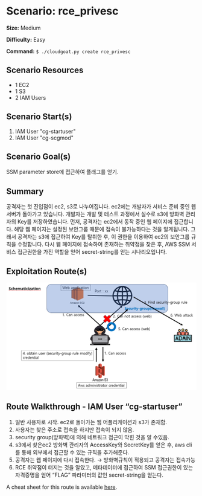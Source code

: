 # Scenario: rce_privesc

**Size:** Medium

**Difficulty:** Easy

**Command:** `$ ./cloudgoat.py create rce_privesc`

## Scenario Resources

* 1 EC2
* 1 S3
* 2 IAM Users

## Scenario Start(s)

1. IAM User "cg-startuser"
2. IAM User "cg-scgmod"

## Scenario Goal(s)
SSM parameter store에 접근하여 플래그를 얻기.

## Summary
공격자는 첫 진입점이 ec2, s3로 나누어집니다. ec2에는 개발자가 서비스 준비 중인 웹 서버가 돌아가고 있습니다. 개발자는 개발 및 테스트 과정에서 실수로 s3에 방화벽 관리자의 Key를 저장하였습니다. 먼저, 공격자는 ec2에서 동작 중인 웹 페이지에 접근합니다. 해당 웹 페이지는 설정된 보안그룹 때문에 접속이 불가능하다는 것을 알게됩니다. 그래서 공격자는 s3에 접근하여 Key를 탈취한 후, 이 권한을 이용하여 ec2의 보안그룹 규칙을 수정합니다. 다시 웹 페이지에 접속하여 존재하는 취약점을 찾은 후, AWS SSM 서비스 접근권한을 가진 역할을 얻어 secret-string를 얻는 시나리오입니다.

## Exploitation Route(s)

![Scenario Route(s)](./rce_privesc.png)

## Route Walkthrough - IAM User “cg-startuser”

1. 일반 사용자로 시작. ec2로 돌아가는 웹 어플리케이션과 s3가 존재함. 
2. 사용자는 찾은 주소로 접속을 하지만 접속이 되지 않음.
3. security group(방화벽)에 의해 네트워크 접근이 막힌 것을 알 수있음.
4.  s3에서 찾은ec2 방화벽 관리자의 AccessKey와 SecretKey를 얻은 후, aws cli를 통해 외부에서 접근할 수 있는 규칙을 추가해준다.
5. 공격자는 웹 페이지에 다시 접속한다. → 방화벽규칙이 적용되고 공격자는 접속가능
6. RCE 취약점이 터지는 것을 알았고, 메타데이터에 접근하여 SSM 접근권한이 있는 자격증명을 얻어 “FLAG” 파라미터의 값인 secret-string을 얻는다.

A cheat sheet for this route is available [here](./cheat_sheet_rce_privesc.md).
